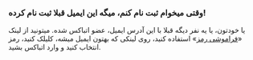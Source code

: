
### وقتی میخوام ثبت نام کنم، میگه این ایمیل قبلا ثبت نام کرده! ###
یا خودتون، یا یه نفر دیگه قبلا با این آدرس ایمیل، عضو اتباکس شده. میتونید از لینک «[فراموشی رمز](https://atbox.io/recovery)» استفاده کنید، روی لینکی که بهتون ایمیل میشه، کلیلک کنید، رمز انتخاب کنید و وارد اتباکس بشید.
